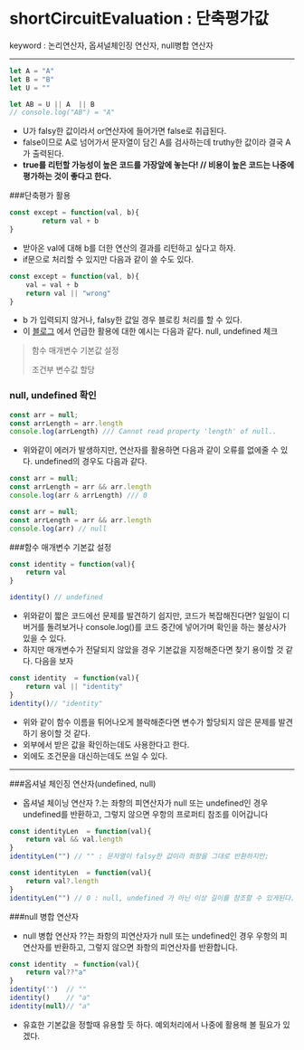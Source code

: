 shortCircuitEvaluation : 단축평가값
===
keyword : 논리연산자, 옵셔널체인징 연산자, null병합 연산자 
***
```js
let A = "A"
let B = "B"
let U = ""

let AB = U || A  || B   
// console.log("AB") = "A"

```

* U가 falsy한 값이라서 or연산자에 들어가면 false로 취급된다.
* false이므로 A로 넘어가서 문자열이 담긴 A를 검사하는데 truthy한 값이라 결국 A가 출력된다. 
* **true를 리턴할 가능성이 높은 코드를 가장앞에 놓는다! // 비용이 높은 코드는 나중에 평가하는 것이 좋다고 한다.**

###단축평가 활용
```js
const except = function(val, b){
        return val + b
}
```
* 받아온 val에 대해 b를 더한 연산의 결과를 리턴하고 싶다고 하자.
* if문으로 처리할 수 있지만 다음과 같이 쓸 수도 있다.

```js
const except = function(val, b){
    val = val + b    
    return val || "wrong"
}
```

* b 가 입력되지 않거나, falsy한 값일 경우 블로킹 처리를 할 수 있다.
* 이 [블로그](https://curryyou.tistory.com/193) 에서 언급한 활용에 대한 예시는 다음과 같다.
null, undefined 체크
> 
> 함수 매개변수 기본값 설정
> 
> 조건부 변수값 할당
> 


### null, undefined 확인

```js
const arr = null;
const arrLength = arr.length
console.log(arrLength) /// Cannot read property 'length' of null..
```
* 위와같이 에러가 발생하지만, 연산자를 활용하면 다음과 같이 오류를 없에줄 수 있다. undefined의 경우도 다음과 같다. 

```js
const arr = null;
const arrLength = arr && arr.length
console.log(arr & arrLength) /// 0 

const arr = null;
const arrLength = arr && arr.length
console.log(arr) // null

```

###함수 매개변수 기본값 설정

```js
const identity = function(val){
    return val 
}

identity() // undefined

```
* 위와같이 짧은 코드에선 문제를 발견하기 쉽지만, 코드가 복잡해진다면? 일일이 디버거를 돌려보거나 console.log()를 코드 중간에 넣어가며 확인을 하는 불상사가 있을 수 있다. 
* 하지만 매개변수가 전달되지 않았을 경우 기본값을 지정해준다면 찾기 용이할 것 같다. 다음을 보자

```js
const identity  = function(val){
    return val || "identity"
}
identity()// "identity"
```
* 위와 같이 함수 이름을 튀어나오게 블락해준다면 변수가 할당되지 않은 문제를 발견하기 용이할 것 같다. 
* 외부에서 받은 값을 확인하는데도 사용한다고 한다. 
* 외에도 조건문을 대신하는데도 쓰일 수 있다.

***

###옵셔널 체인징 연산자(undefined, null)
* 옵셔널 체이닝 연산자 ?.는 좌항의 피연산자가 null 또는 undefined인 경우 undefined를 반환하고, 그렇지 않으면 우항의 프로퍼티 참조를 이어갑니다

```js
const identityLen  = function(val){
    return val && val.length
}
identityLen("") // "" : 문자열이 falsy한 값이라 좌항을 그대로 반환하지만;

const identityLen  = function(val){
    return val?.length
}
identityLen("") // 0 : null, undefined 가 아닌 이상 길이를 참조할 수 있게된다.

```

###null 병합 연산자
*  null 병합 연산자 ??는 좌항의 피연산자가 null 또는 undefined인 경우 우항의 피연산자를 반환하고, 그렇지 않으면 좌항의 피연산자를 반환합니다.

```js
const identity  = function(val){
    return val??"a"
}
identity('')  // ""
identity()    // "a"
identity(null)// "a"
```

* 유효한 기본값을 정할때 유용할 듯 하다. 예외처리에서 나중에 활용해 볼 필요가 있겠다.

